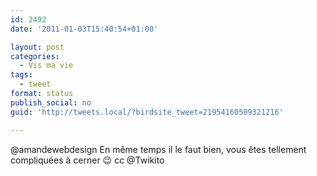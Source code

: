 ```yaml
---
id: 2492
date: '2011-01-03T15:40:54+01:00'

layout: post
categories:
  - Vis ma vie
tags:
  - tweet
format: status
publish_social: no
guid: 'http://tweets.local/?birdsite_tweet=21954160509321216'

---
```


@amandewebdesign En même temps il le faut bien, vous êtes tellement compliquées à cerner 😉 cc @Twikito